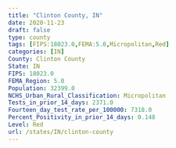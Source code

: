 ```yaml
---
title: "Clinton County, IN"
date: 2020-11-23
draft: false
type: county
tags: [FIPS:18023.0,FEMA:5.0,Micropolitan,Red]
categories: [IN]
County: Clinton County
State: IN
FIPS: 18023.0
FEMA_Region: 5.0
Population: 32399.0
NCHS_Urban_Rural_Classification: Micropolitan
Tests_in_prior_14_days: 2371.0
Fourteen_day_test_rate_per_100000: 7318.0
Percent_Positivity_in_prior_14_days: 0.148
Level: Red
url: /states/IN/clinton-county
---
```




